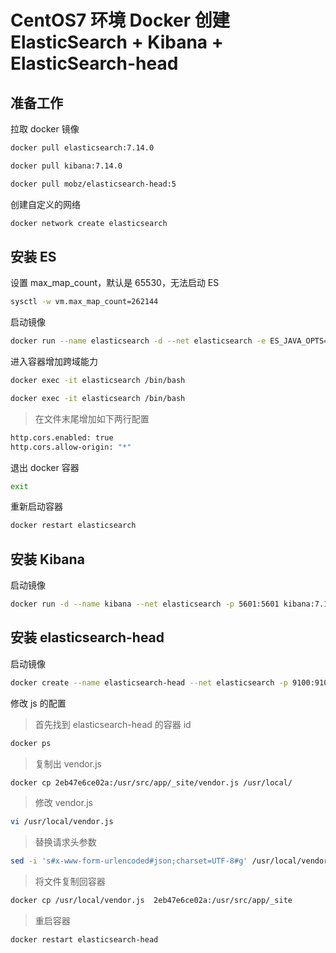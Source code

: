 # CentOS7 环境 Docker 创建 ElasticSearch + Kibana + ElasticSearch-head

## 准备工作

拉取 docker 镜像

```sh
docker pull elasticsearch:7.14.0
```

```sh
docker pull kibana:7.14.0
```

```sh
docker pull mobz/elasticsearch-head:5
```



创建自定义的网络

```sh
docker network create elasticsearch
```



## 安装 ES

设置 max_map_count，默认是 65530，无法启动 ES

```sh
sysctl -w vm.max_map_count=262144
```



启动镜像

```sh
docker run --name elasticsearch -d --net elasticsearch -e ES_JAVA_OPTS="-Xms512m -Xmx512m" -e "discovery.type=single-node" -p 9200:9200 -p 9300:9300 elasticsearch:7.14.0
```



进入容器增加跨域能力

```sh
docker exec -it elasticsearch /bin/bash
```

```sh
docker exec -it elasticsearch /bin/bash
```

> 在文件末尾增加如下两行配置

```sh
http.cors.enabled: true 
http.cors.allow-origin: "*"
```



退出 docker 容器

```sh
exit
```



重新启动容器

```sh
docker restart elasticsearch
```



## 安装 Kibana

启动镜像

```sh
docker run -d --name kibana --net elasticsearch -p 5601:5601 kibana:7.14.0
```



## 安装 elasticsearch-head

启动镜像

```sh
docker create --name elasticsearch-head --net elasticsearch -p 9100:9100 mobz/elasticsearch-head:5
```



修改 js 的配置

> 首先找到 elasticsearch-head 的容器 id

```sh
docker ps
```

> 复制出 vendor.js

```sh
docker cp 2eb47e6ce02a:/usr/src/app/_site/vendor.js /usr/local/
```

> 修改 vendor.js

```sh
vi /usr/local/vendor.js
```

> 替换请求头参数

```sh
sed -i 's#x-www-form-urlencoded#json;charset=UTF-8#g' /usr/local/vendor.js
```

> 将文件复制回容器

```sh
docker cp /usr/local/vendor.js  2eb47e6ce02a:/usr/src/app/_site
```

> 重启容器

```sh
docker restart elasticsearch-head
```

